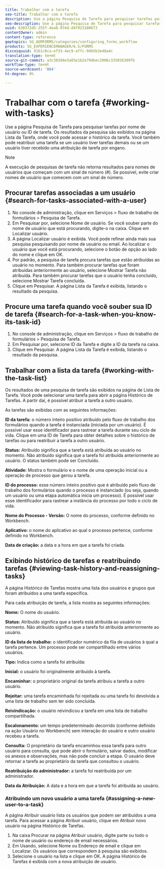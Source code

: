 ```yaml
---
title: Trabalhar com o tarefa
seo-title: Trabalhar com o tarefa
description: Use a página Pesquisa de Tarefa para pesquisar tarefas por nome de usuário ou ID de tarefa. Saiba mais sobre como trabalhar com tarefa.
seo-description: Use a página Pesquisa de Tarefa para pesquisar tarefas por nome de usuário ou ID de tarefa. Saiba mais sobre como trabalhar com tarefa.
uuid: 630372d5-255f-4ea8-974d-d4f923108673
contentOwner: admin
content-type: reference
geptopics: SG_AEMFORMS/categories/configuring_forms_workflow
products: SG_EXPERIENCEMANAGER/6.5/FORMS
discoiquuid: 9161c8ca-ef33-4ec9-affc-94b5b3e48a4c
translation-type: tm+mt
source-git-commit: a3c303d4e3a85e1b2e794bec2006c335056309fb
workflow-type: tm+mt
source-wordcount: '864'
ht-degree: 0%

---
```



# Trabalhar com o tarefa {#working-with-tasks}

Use a página Pesquisa de Tarefa para pesquisar tarefas por nome de usuário ou ID de tarefa. Os resultados da pesquisa são exibidos na página Lista da Tarefa, onde você pode acessar o histórico da tarefa. Você também pode reatribuir uma tarefa se um usuário tiver tarefas demais ou se um usuário tiver recebido uma atribuição de tarefa por engano.

>[!NOTE]
>
>A execução de pesquisas de tarefa não retorna resultados para nomes de usuários que começam com um sinal de número (#). Se possível, evite criar nomes de usuário que comecem com um sinal de número.

## Procurar tarefas associadas a um usuário {#search-for-tasks-associated-with-a-user}

1. No console de administração, clique em Serviços > fluxo de trabalho de formulários > Pesquisa de Tarefa.
1. Em Pesquisar por, selecione Nome de usuário. Se você souber parte do nome de usuário que está procurando, digite-o na caixa. Clique em Localizar usuário.
1. A página Localizar usuário é exibida. Você pode refinar ainda mais sua pesquisa pesquisando por nome de usuário ou email. Ao localizar o usuário que você está procurando, selecione o botão de opção ao lado do nome e clique em OK.
1. Por padrão, a pesquisa de tarefa procura tarefas que estão atribuídas ao usuário no momento. Para também procurar tarefas que foram atribuídas anteriormente ao usuário, selecione Mostrar Tarefa não atribuída. Para também procurar tarefas que o usuário tenha concluído, selecione Mostrar Tarefa concluída.
1. Clique em Pesquisar. A página Lista da Tarefa é exibida, listando o resultado da pesquisa.

## Procure uma tarefa quando você souber sua ID de tarefa {#search-for-a-task-when-you-know-its-task-id}

1. No console de administração, clique em Serviços > fluxo de trabalho de formulários > Pesquisa de Tarefa.
1. Em Pesquisar por, selecione ID da Tarefa e digite a ID da tarefa na caixa.
1. Clique em Pesquisar. A página Lista da Tarefa é exibida, listando o resultado da pesquisa.

## Trabalhar com a lista da tarefa {#working-with-the-task-list}

Os resultados de uma pesquisa de tarefa são exibidos na página de Lista de Tarefa. Você pode selecionar uma tarefa para abrir a página Histórico de Tarefas. A partir daí, é possível atribuir a tarefa a outro usuário.

As tarefas são exibidas com as seguintes informações:

**ID da tarefa:** o número inteiro positivo atribuído pelo fluxo de trabalho dos formulários quando a tarefa é instanciada (iniciada por um usuário). É possível usar esse identificador para rastrear a tarefa durante seu ciclo de vida. Clique em uma ID de Tarefa para obter detalhes sobre o histórico de tarefas ou para reatribuir a tarefa a outro usuário.

**Status:** Atribuído significa que a tarefa está atribuída ao usuário no momento. Não atribuído significa que a tarefa foi atribuída anteriormente ao usuário. O status também pode ser Concluído.

**Atividade:** Mostra o formulário e o nome de uma operação inicial ou a operação de processo que gerou a tarefa.

**ID do processo:** esse número inteiro positivo que é atribuído pelo fluxo de trabalho dos formulários quando o processo é instanciado (ou seja, quando um usuário ou uma etapa automática inicia um processo). É possível usar esse identificador para rastrear a instância do processo por todo o ciclo de vida.

**Nome do Processo - Versão:** O nome do processo, conforme definido no Workbench.

**Aplicativo:** o nome do aplicativo ao qual o processo pertence, conforme definido no Workbench.

**Data de criação:** a data e a hora em que a tarefa foi criada.

## Exibindo histórico de tarefas e reatribuindo tarefas {#viewing-task-history-and-reassigning-tasks}

A página Histórico de Tarefas mostra uma lista dos usuários e grupos que foram atribuídos a uma tarefa específica.

Para cada atribuição de tarefa, a lista mostra as seguintes informações:

**Nome:** O nome do usuário.

**Status:** Atribuído significa que a tarefa está atribuída ao usuário no momento. Não atribuído significa que a tarefa foi atribuída anteriormente ao usuário.

**ID da lista de trabalho:** o identificador numérico da fila de usuários à qual a tarefa pertence. Um processo pode ser compartilhado entre vários usuários.

**Tipo:** Indica como a tarefa foi atribuída:

**Inicial:** o usuário foi originalmente atribuído à tarefa.

**Encaminhar:** o proprietário original da tarefa atribuiu a tarefa a outro usuário.

**Rejeitar:** uma tarefa encaminhada foi rejeitada ou uma tarefa foi devolvida a uma lista de trabalho sem ter sido concluída.

**Reivindicação:** o usuário reivindicou a tarefa em uma lista de trabalho compartilhada.

**Escalonamento:** um tempo predeterminado decorrido (conforme definido na ação Usuário no Workbench) sem interação do usuário e outro usuário recebeu a tarefa.

**Consulta:** O proprietário da tarefa encaminhou essa tarefa para outro usuário para consulta, que pode abrir o formulário, salvar dados, modificar os anexos e observações, mas não pode concluir a etapa. O usuário deve retornar a tarefa ao proprietário da tarefa que consultou o usuário.

**Reatribuição do administrador:** a tarefa foi reatribuída por um administrador.

**Data da Atribuição:** A data e a hora em que a tarefa foi atribuída ao usuário.

### Atribuindo um novo usuário a uma tarefa {#assigning-a-new-user-to-a-task}

A página Atribuir usuário lista os usuários que podem ser atribuídos a uma tarefa. Para acessar a página Atribuir usuário, clique em Atribuir novo usuário na página Histórico de Tarefas.

1. Na caixa Procurar na página Atribuir usuário, digite parte ou todo o nome de usuário ou endereço de email necessários.
1. Em Usando, selecione Nome ou Endereço de email e clique em Localizar. Os usuários que correspondem à pesquisa são exibidos.
1. Selecione o usuário na lista e clique em OK. A página Histórico de Tarefas é exibida com a nova atribuição de usuário.

